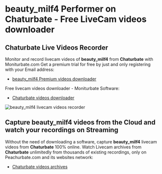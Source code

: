 # beauty_milf4 Performer on Chaturbate - Free LiveCam videos downloader

## Chaturbate Live Videos Recorder

Monitor and record livecam videos of **beauty_milf4** from **Chaturbate** with Moniturbate.com
Get a premium trial for free by just and only registering with your Email address:
* [beauty_milf4 Premium videos downloader](https://moniturbate.com/request-demo-licence-key.html)

Free livecam videos downloader - Moniturbate Software:
* [Chaturbate videos downloader](https://moniturbate.com/moniturbate-download-software.html)

![beauty_milf4 livecam videos recorder](https://peachurnet.com/templates/moniturbate-software.png)


## Capture beauty_milf4 videos from the Cloud and watch your recordings on Streaming

Without the need of downloading a software, capture **beauty_milf4** livecam videos from **Chaturbate** 100% online.
Watch Livecam archives from **Chaturbate** unlimitedly from thousands of existing recordings, only on Peachurbate.com and its websites network:
* [Chaturbate videos archives](https://peachurnet.com/)